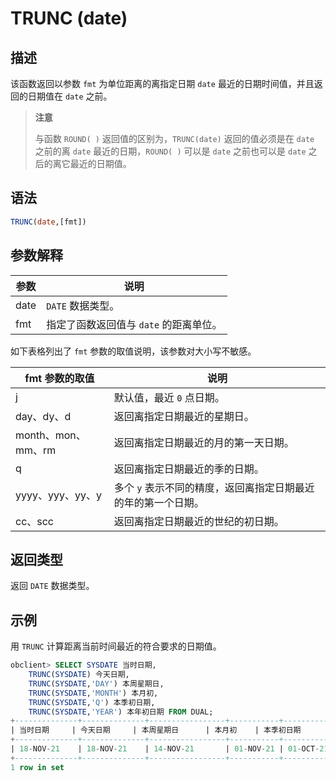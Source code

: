 # TRUNC (date)

## 描述

该函数返回以参数 `fmt` 为单位距离的离指定日期 `date` 最近的日期时间值，并且返回的日期值在 `date` 之前。

>**注意**
>
>与函数 `ROUND( )` 返回值的区别为，`TRUNC(date)` 返回的值必须是在 `date` 之前的离 `date` 最近的日期，`ROUND( )` 可以是 `date` 之前也可以是 `date` 之后的离它最近的日期值。

## 语法

```sql
TRUNC(date,[fmt])
```

## 参数解释

|  参数  |           说明            |
|------|-------------------------|
| date | `DATE` 数据类型。            |
| fmt  | 指定了函数返回值与 `date` 的距离单位。 |

如下表格列出了 `fmt` 参数的取值说明，该参数对大小写不敏感。

|    fmt 参数的取值    |                说明                 |
|-----------------|-----------------------------------|
| j               | 默认值，最近 `0` 点日期。                   |
| day、dy、d        | 返回离指定日期最近的星期日。                    |
| month、mon、mm、rm | 返回离指定日期最近的月的第一天日期。                |
| q               | 返回离指定日期最近的季的日期。                   |
| yyyy、yyy、yy、y   | 多个 `y` 表示不同的精度，返回离指定日期最近的年的第一个日期。 |
| cc、scc          | 返回离指定日期最近的世纪的初日期。                 |

## 返回类型

返回 `DATE` 数据类型。

## 示例

用 `TRUNC` 计算距离当前时间最近的符合要求的日期值。

```sql
obclient> SELECT SYSDATE 当时日期,
    TRUNC(SYSDATE) 今天日期,
    TRUNC(SYSDATE,'DAY') 本周星期日,
    TRUNC(SYSDATE,'MONTH') 本月初,
    TRUNC(SYSDATE,'Q') 本季初日期,
    TRUNC(SYSDATE,'YEAR') 本年初日期 FROM DUAL;
+--------------+--------------+-----------------+-----------+-----------------+-----------------+
| 当时日期     | 今天日期     | 本周星期日      | 本月初    | 本季初日期      | 本年初日期      |
+--------------+--------------+-----------------+-----------+-----------------+-----------------+
| 18-NOV-21    | 18-NOV-21    | 14-NOV-21       | 01-NOV-21 | 01-OCT-21       | 01-JAN-21       |
+--------------+--------------+-----------------+-----------+-----------------+-----------------+
1 row in set
```

